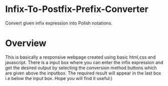 # Infix-To-Postfix-Prefix-Converter
Convert given infix expression into Polish notations.
# Overview
This is basically a responsive webpage created using basic html,css and javascript.
There is a input box where you can enter the infix expression and get the desired output by selecting the conversion method buttons which are given above the inputbox.
The required result will appear in the last box i.e below the input box.
Hope you will find it useful:)
